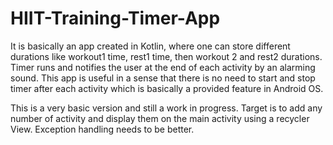 # HIIT-Training-Timer-App
It is basically an app created in Kotlin, where one can store different durations like workout1 time, rest1 time, then workout 2 and rest2  durations. Timer runs and notifies the user at the end of each activity by an alarming sound.  This app is useful in a sense that there is no need to start and stop timer after each activity which is basically a provided feature in Android OS. 


This is a very basic version and still a work in progress. Target is to add any number of activity and display them on the main activity using a recycler View. Exception handling needs to be better.
